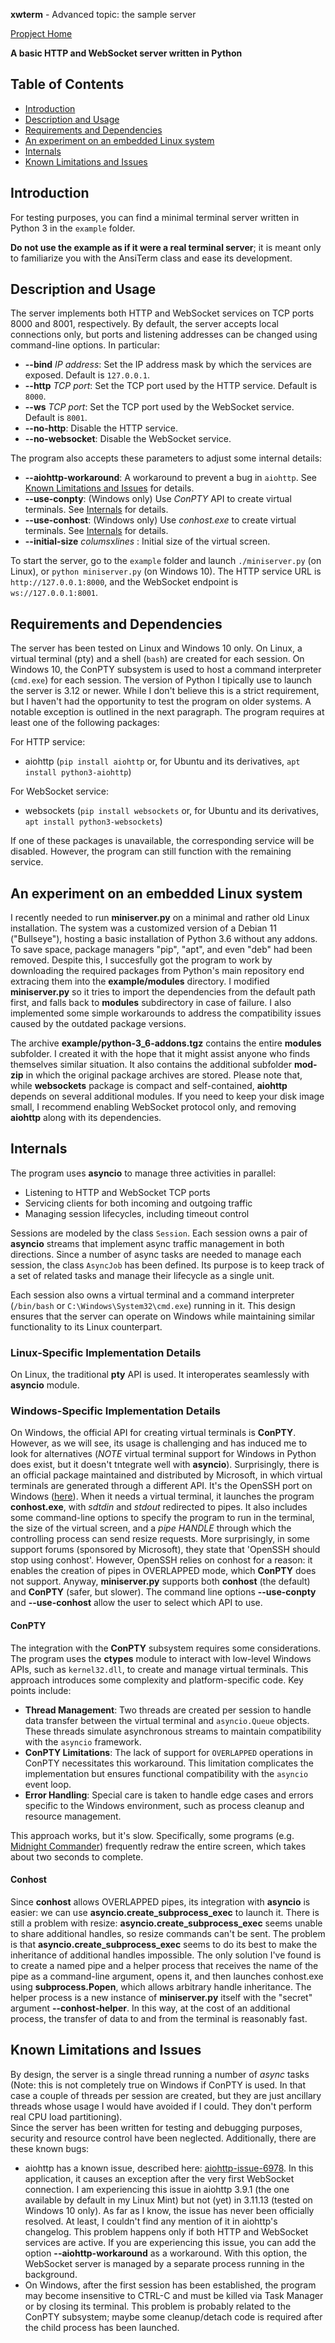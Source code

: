 **xwterm** - Advanced topic: the sample server  

[Propject Home](https://github.com/giusguerrini/xwterm)

**A basic HTTP and WebSocket server written in Python**

## Table of Contents
- [Introduction](#introduction)
- [Description and Usage](#description-and-usage)
- [Requirements and Dependencies](#requirements-and-dependencies)
- [An experiment on an embedded Linux system](#experiment-on-embedded-linux)
- [Internals](#internals)
- [Known Limitations and Issues](#known-limitations-and-issues)

<h2 id="introduction">Introduction</h2>

For testing purposes, you can find a minimal terminal server written in Python 3 in the
`example` folder.

**Do not use the example as if it were a real terminal server**; it
is meant only to familiarize you with the AnsiTerm class and ease its development.

<h2 id="description-and-usage">Description and Usage</h2>

The server implements both HTTP and WebSocket services on TCP ports 8000 and 8001,
respectively. By default, the server accepts local connections only, but ports and listening
addresses can be changed using command-line options. In particular:

- **--bind** *IP address*: Set the IP address mask by which the services are exposed. Default is `127.0.0.1`.
- **--http** *TCP port*: Set the TCP port used by the HTTP service. Default is `8000`.
- **--ws** *TCP port*: Set the TCP port used by the WebSocket service. Default is `8001`.
- **--no-http**: Disable the HTTP service.
- **--no-websocket**: Disable the WebSocket service.

The program also accepts these parameters to adjust some internal details:

- **--aiohttp-workaround**: A workaround to prevent a bug in `aiohttp`. See [Known Limitations and Issues](#known-limitations-and-issues) for details.
- **--use-conpty**: (Windows only) Use *ConPTY* API to create virtual terminals. See [Internals](#internals) for details.
- **--use-conhost**: (Windows only) Use *conhost.exe* to create virtual terminals. See [Internals](#internals) for details.
- **--initial-size** *colums*x*lines* : Initial size of the virtual screen.

To start the server, go to the `example` folder and launch `./miniserver.py` (on Linux),
or `python miniserver.py` (on Windows 10). The HTTP service URL is `http://127.0.0.1:8000`,
and the WebSocket endpoint is `ws://127.0.0.1:8001`.

<h2 id="requirements-and-dependencies">Requirements and Dependencies</h2>

The server has been tested on Linux and Windows 10 only. On Linux, a virtual terminal
(pty) and a shell (`bash`) are created for each session. On Windows 10, the ConPTY subsystem is used
to host a command interpreter (`cmd.exe`) for each session.
The version of Python I tipically use to launch the server is 3.12 or newer. While I don't believe this is
a strict requirement, but I haven't had the opportunity to test the program on older systems. A notable exception
is outlined in the next paragraph.
The program requires at least one of the following packages:

For HTTP service:
- aiohttp (`pip install aiohttp` or, for Ubuntu and its derivatives, `apt install python3-aiohttp`)

For WebSocket service:
- websockets (`pip install websockets` or, for Ubuntu and its derivatives, `apt install python3-websockets`)

If one of these packages is unavailable, the corresponding service will be disabled.
However, the program can still function with the remaining service. 


<h2 id="experiment-on-embedded-linux">An experiment on an embedded Linux system</h2>


I recently needed to run **miniserver.py** on a minimal and rather old Linux installation.
The system was a customized version of a Debian 11 ("Bullseye"), hosting a basic installation of Python 3.6
without any addons. To save space, package managers "pip", "apt", and even "deb" had been removed.
Despite this, I succesfully got the program to work by downloading the required packages from Python's
main repository end extracing them into the **example/modules** directory. I modified **miniserver.py**
so it tries to import the dependencies from the default path first, and falls back to **modules**
subdirectory in case of failure. I also implemented some simple workarounds to address the compatibility
issues caused by the outdated package versions.

The archive **example/python-3_6-addons.tgz** contains the entire **modules** subfolder. I created it
with the hope that it might assist anyone who finds themselves similar situation. It also contains
the additional subfolder **mod-zip** in which the original package archives are stored.
Please note that, while **websockets** package is compact and self-contained, **aiohttp** depends on
several additional modules. If you need to keep your disk image small, I recommend enabling WebSocket
protocol only, and removing **aiohttp** along with its dependencies.


<h2 id="internals">Internals</h2>

The program uses **asyncio** to manage three activities in parallel:
- Listening to HTTP and WebSocket TCP ports
- Servicing clients for both incoming and outgoing traffic
- Managing session lifecycles, including timeout control

Sessions are modeled by the class `Session`. Each session owns a pair of **asyncio** streams
that implement async traffic management in both directions. Since a number of async tasks are needed to
manage each session, the class `AsyncJob` has been defined. Its purpose is to keep track of a set of related
tasks and manage their lifecycle as a single unit.

Each session also owns a virtual terminal and a command interpreter (`/bin/bash` or `C:\Windows\System32\cmd.exe`) running in it.
This design ensures that the server can operate on Windows while maintaining similar functionality to its Linux counterpart.

### Linux-Specific Implementation Details
On Linux, the traditional **pty** API is used. It interoperates seamlessly with **asyncio** module.

### Windows-Specific Implementation Details
On Windows, the official API for creating virtual terminals is **ConPTY**. However, as we will see, its usage is challenging and has induced me to look for alternatives (*NOTE* virtual terminal support for Windows in Python does exist, but it doesn't tntegrate well with **asyncio**). Surprisingly, there is an official package maintained and distributed by Microsoft, in which virtual terminals are generated through a different API. It's the OpenSSH port on Windows ([here](https://github.com/PowerShell/openssh-portable)). When it needs a virtual terminal, it launches the program **conhost.exe**, with *sdtdin* and *stdout* redirected to pipes. It also includes some command-line options to specify the program to run in the terminal, the size of the virtual screen, and a *pipe HANDLE* through which the controlling process can send resize requests. More surprisingly, in some support forums (sponsored by Microsoft), they state that 'OpenSSH should stop using conhost'. However, OpenSSH relies on conhost for a reason: it enables the creation of pipes in OVERLAPPED mode, which **ConPTY** does not support.
Anyway, **miniserver.py** supports both **conhost** (the default) and **ConPTY** (safer, but slower). The command line options **--use-conpty** and **--use-conhost** allow the user to select which API to use.

#### ConPTY
The integration with the **ConPTY** subsystem requires some considerations. The program uses the **ctypes** module to interact with low-level Windows APIs, such as `kernel32.dll`, to create and manage virtual terminals. This approach introduces some complexity and platform-specific code. Key points include:

- **Thread Management**: Two threads are created per session to handle data transfer between the virtual terminal and `asyncio.Queue` objects. These threads simulate asynchronous streams to maintain compatibility with the `asyncio` framework.
- **ConPTY Limitations**: The lack of support for `OVERLAPPED` operations in ConPTY necessitates this workaround. This limitation complicates the implementation but ensures functional compatibility with the `asyncio` event loop.
- **Error Handling**: Special care is taken to handle edge cases and errors specific to the Windows environment, such as process cleanup and resource management.

This approach works, but it's slow. Specifically, some programs (e.g. [Midnight Commander](https://github.com/adamyg/mcwin32)) frequently redraw the entire screen, which takes about two seconds to complete.

#### Conhost

Since **conhost** allows OVERLAPPED pipes, its integration with **asyncio** is easier: we can use **asyncio.create_subprocess_exec** to launch it. There is still a problem with resize: **asyncio.create_subprocess_exec** seems unable to share additional handles, so resize commands can't be sent. The problem is that **asyncio.create_subprocess_exec** seems to do its best to make the inheritance of additional handles impossible.
The only solution I've found is to create a named pipe and a helper process that receives the name of the pipe as a command-line argument,
opens it, and then launches conhost.exe using **subprocess.Popen**, which allows arbitrary handle inheritance. The helper process is a new instance of **miniserver.py** itself with the "secret" argument **--conhost-helper**. In this way, at the cost of an additional process,
the transfer of data to and from the terminal is reasonably fast.

<h2 id="known-limitations-and-issues">Known Limitations and Issues</h2>

By design, the server is a single thread running a number of *async* tasks (Note: this is not completely true on Windows if ConPTY
is used. In that case a couple of threads per session are created, but they are just ancillary threads whose usage I would
have avoided if I could. They don't perform real CPU load partitioning).  
Since the server has been written for testing and debugging purposes, security and resource
control have been neglected. Additionally, there are these known bugs:
- aiohttp has a known issue, described here: [aiohttp-issue-6978](https://github.com/aio-libs/aiohttp/issues/6978).
In this application, it causes an exception after the very first WebSocket connection.
I am experiencing this issue in aiohttp 3.9.1 (the one available by default in my Linux Mint)
but not (yet) in 3.11.13 (tested on Windows 10 only). As far as I know, the issue has never been
officially resolved. At least, I couldn't find any mention of it in aiohttp's changelog.
This problem happens only if both HTTP and WebSocket services are active.
If you are experiencing this issue, you can add the option **--aiohttp-workaround** as a workaround.
With this option, the WebSocket server is managed by a separate process running in the background.
- On Windows, after the first session has been established, the program may become
insensitive to CTRL-C and must be killed via Task Manager or by closing its terminal. This problem is probably related
to the ConPTY subsystem; maybe some cleanup/detach code is required after the child process has been launched.
